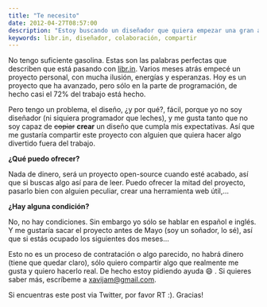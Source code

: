 ```yaml
---
title: "Te necesito"
date: 2012-04-27T08:57:00
description: "Estoy buscando un diseñador que quiera empezar una gran aventura en un proyecto open-source"
keywords: libr.in, diseñador, colaboración, compartir
---
```


No tengo suficiente gasolina. Estas son las palabras perfectas que describen que está pasando con [libr.in](http://libr.in). Varios meses atrás empecé un proyecto personal, con mucha ilusión, energías y esperanzas. Hoy es un proyecto que ha avanzado, pero sólo en la parte de programación, de hecho casi el 72% del trabajo está hecho.

Pero tengo un problema, el diseño, ¿y por qué?, fácil, porque yo no soy diseñador (ni siquiera programador que leches), y me gusta tanto que no soy capaz de <strike>copiar</strike> **crear** un diseño que cumpla mis expectativas. Así que me gustaría compartir este proyecto con alguien que quiera hacer algo divertido fuera del trabajo.

**¿Qué puedo ofrecer?**

Nada de dinero, será un proyecto open-source cuando esté acabado, así que si buscas algo así para de leer. Puedo ofrecer la mitad del proyecto, pasarlo bien con alguien peculiar, crear una herramienta web útil,…

**¿Hay alguna condición?**

No, no hay condiciones. Sin embargo yo sólo se hablar en español e inglés. Y me gustaría sacar el proyecto antes de Mayo (soy un soñador, lo sé), así que si estás ocupado los siguientes dos meses…

Esto no es un proceso de contratación o algo parecido, no habrá dinero (tiene que quedar claro), sólo quiero compartir algo que realmente me gusta y quiero hacerlo real. De hecho estoy pidiendo ayuda :smile: . Si quieres saber más, escríbeme a [xavijam@gmail.com](mailto:xavijam@gmail.com).

Si encuentras este post via Twitter, por favor RT :). Gracias!
